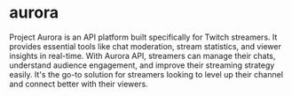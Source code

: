 # aurora
Project Aurora is an API platform built specifically for Twitch streamers. It provides essential tools like chat moderation, stream statistics, and viewer insights in real-time. With Aurora API, streamers can manage their chats, understand audience engagement, and improve their streaming strategy easily. It's the go-to solution for streamers looking to level up their channel and connect better with their viewers.
